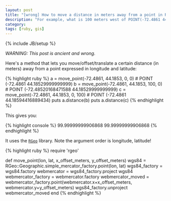 ```yaml
---
layout: post
title: "[wrong] How to move a distance in meters away from a point in Ruby using RGeo"
description: "For example, what is 100 meters west of POINT(-72.4861 44.1853)?"
category:
tags: [ruby, gis]
---
```

{% include JB/setup %}

_WARNING: This post is ancient and wrong._

Here's a method that lets you move/offset/translate a certain distance (in meters) away from a point expressed in longitude and latitude:

{% highlight ruby %}
a = move_point(-72.4861, 44.1853, 0, 0)     # POINT (-72.4861 44.18529999999999)
b = move_point(-72.4861, 44.1853, 100, 0)   # POINT (-72.48520168471588 44.18529999999999)
c = move_point(-72.4861, 44.1853, 0, 100)   # POINT (-72.4861 44.18594416889434)
puts a.distance(b)
puts a.distance(c)
{% endhighlight %}

This gives you:

{% highlight console %}
99.99999999906868
99.99999999906868
{% endhighlight %}

It uses the [`RGeo`](https://github.com/rgeo/rgeo) library. Note the argument order is longitude, latitude!

{% highlight ruby %}
require 'rgeo'

def move_point(lon, lat, x_offset_meters, y_offset_meters)
  wgs84 = RGeo::Geographic.simple_mercator_factory.point(lon, lat)
  wgs84_factory = wgs84.factory
  webmercator = wgs84_factory.project wgs84
  webmercator_factory = webmercator.factory
  webmercator_moved = webmercator_factory.point(webmercator.x+x_offset_meters, webmercator.y+y_offset_meters)
  wgs84_factory.unproject webmercator_moved
end
{% endhighlight %}

